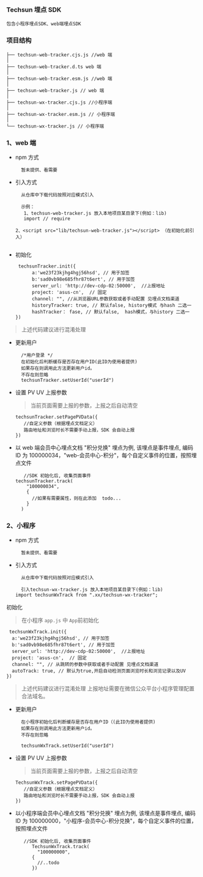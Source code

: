 <!--
 * @Author: Gaolu
 * @Date: 2022-09-02 10:16:44
-->

### Techsun 埋点 SDK

    包含小程序埋点SDK、web端埋点SDK

### 项目结构

```
├── techsun-web-tracker.cjs.js //web 端
│
├── techsun-web-tracker.d.ts web 端
│
├── techsun-web-tracker.esm.js //web 端
│
├── techsun-web-tracker.js // web 端
│
├── techsun-wx-tracker.cjs.js //小程序端
│
├── techsun-wx-tracker.esm.js // 小程序端
│
└── techsun-wx-tracker.js // 小程序端
```

### 1、web 端

- npm 方式

  ```
    暂未提供、看需要
  ```

- 引入方式

  ```
    从仓库中下载代码按照对应模式引入

    示例：
     1、techsun-web-tracker.js 放入本地项目某目录下(例如：lib)
     import // require

  2、<script src="lib/techsun-web-tracker.js"></script> （在初始化前引入）


  ```

- 初始化

  ```
   techsunTracker.init({
        a:'we23f23kjhg4hgj56hsd', // 用于加签
        b:'sad0vb98e685fhr87t6ert', // 用于加签
        server_url: 'http://dev-cdp-02:50000',  //上报地址
        project: 'asus-cn',  // 固定
        channel: "", //从浏览器URL参数获取或者手动配置 见埋点文档渠道
        historyTracker: true, // 默认false, history模式 与hash 二选一
        hashTracker： fase, // 默认false,  hash模式，与history 二选一
  })
  ```
> 上述代码建议进行混淆处理

- 更新用户

  ```
    /*用户登录 */
    在初始化后判断缓存是否存在用户ID(此ID为使用者提供)
    如果存在则调用此方法更新用户id。
    不存在则忽略
    techsunTracker.setUserId("userId")
  ```

- 设置 PV UV 上报参数

  > 当前页面需要上报的参数，上报之后自动清空

  ```
  techsunTracker.setPagePVData({
     //自定义参数（根据埋点文档定义）
     路由地址和浏览时长不需要手动上报，SDK 会自动上报
  })

  ```

- 以 web 端会员中心埋点文档 "积分兑换" 埋点为例, 该埋点是事件埋点, 编码 ID 为 100000034，"web-会员中心-积分"，每个自定义事件的位置，按照埋点文件

  ```
     //SDK 初始化后, 收集页面事件
  techsunTracker.track(
      "100000034",
      {
        //如果有需要属性，则在此添加  todo...
      }
    )
  ```

### 2、小程序

- npm 方式

  ```
    暂未提供、看需要
  ```

- 引入方式

  ```
    从仓库中下载代码按照对应模式引入

    引入techsun-wx-tracker.js 放入本地项目某目录下(例如：lib)
  import techsunWxTrack from ".xx/techsun-wx-tracker";
  ```

初始化

> 在小程序 `app.js` 中 `App`前初始化

```
 techsunWxTrack.init({
  a:'we23f23kjhg4hgj56hsd', // 用于加签
  b:'sad0vb98e685fhr87t6ert', // 用于加签
  server_url: 'http://dev-cdp-02:50000',  //上报地址
  project: 'asus-cn',  // 固定
  channel: "", // 从跳转的参数中获取或者手动配置 见埋点文档渠道
  autoTrack: true, // 默认为true,开启自动检测页面浏览时长和浏览记录以及UV
})
```
> 上述代码建议进行混淆处理
> 上报地址需要在微信公众平台小程序管理配置合法域名。

- 更新用户

  ```
    在小程序初始化后判断缓存是否存在用户ID（(此ID为使用者提供)
    如果存在则调用此方法更新用户id。
    不存在则忽略

    techsunWxTrack.setUserId("userId")
  ```

- 设置 PV UV 上报参数

  > 当前页面需要上报的参数，上报之后自动清空

  ```
  TechsunWxTrack.setPagePVData({
     //自定义参数（根据埋点文档定义）
     路由地址和浏览时长不需要手动上报，SDK 会自动上报
  })

  ```

- 以小程序端会员中心埋点文档 "积分兑换" 埋点为例, 该埋点是事件埋点, 编码 ID 为 100000000，"小程序-会员中心-积分兑换"，每个自定义事件的位置，按照埋点文件

  ```
     //SDK 初始化后, 收集页面事件
        TechsunWxTrack.track(
          "100000000",
        {
          //..todo
        })
  ```

